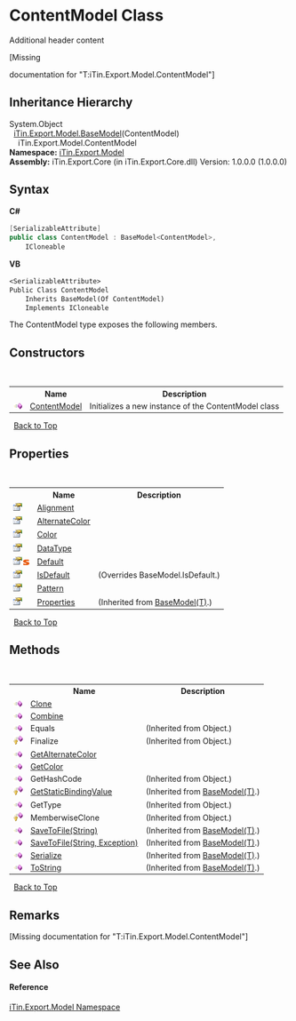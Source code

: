 # ContentModel Class
Additional header content 

\[Missing <summary> documentation for "T:iTin.Export.Model.ContentModel"\]


## Inheritance Hierarchy
System.Object<br />&nbsp;&nbsp;<a href="6632f561-4175-f1f2-939c-ac8b10159529">iTin.Export.Model.BaseModel</a>(ContentModel)<br />&nbsp;&nbsp;&nbsp;&nbsp;iTin.Export.Model.ContentModel<br />
**Namespace:**&nbsp;<a href="ef57ffcc-e95e-b212-5a46-9aa6f5a3511f">iTin.Export.Model</a><br />**Assembly:**&nbsp;iTin.Export.Core (in iTin.Export.Core.dll) Version: 1.0.0.0 (1.0.0.0)

## Syntax

**C#**<br />
``` C#
[SerializableAttribute]
public class ContentModel : BaseModel<ContentModel>, 
	ICloneable
```

**VB**<br />
``` VB
<SerializableAttribute>
Public Class ContentModel
	Inherits BaseModel(Of ContentModel)
	Implements ICloneable
```

The ContentModel type exposes the following members.


## Constructors
&nbsp;<table><tr><th></th><th>Name</th><th>Description</th></tr><tr><td>![Public method](media/pubmethod.gif "Public method")</td><td><a href="625e656a-3709-951c-3847-40b9a4ae3e3d">ContentModel</a></td><td>
Initializes a new instance of the ContentModel class</td></tr></table>&nbsp;
<a href="#contentmodel-class">Back to Top</a>

## Properties
&nbsp;<table><tr><th></th><th>Name</th><th>Description</th></tr><tr><td>![Public property](media/pubproperty.gif "Public property")</td><td><a href="d8c9f95f-b834-cdee-2ff4-b6283b62026b">Alignment</a></td><td /></tr><tr><td>![Public property](media/pubproperty.gif "Public property")</td><td><a href="b4e35a99-480a-81df-826f-a62d35e49f01">AlternateColor</a></td><td /></tr><tr><td>![Public property](media/pubproperty.gif "Public property")</td><td><a href="adc53377-6750-56f7-3226-d7b4c4b198be">Color</a></td><td /></tr><tr><td>![Public property](media/pubproperty.gif "Public property")</td><td><a href="b8ee97bc-60e3-f96b-5962-451609e212db">DataType</a></td><td /></tr><tr><td>![Public property](media/pubproperty.gif "Public property")![Static member](media/static.gif "Static member")</td><td><a href="f91df2d4-099e-46d2-b920-ba620680c32d">Default</a></td><td /></tr><tr><td>![Public property](media/pubproperty.gif "Public property")</td><td><a href="e9e5ec7c-54c7-7190-e09c-db9497c075f4">IsDefault</a></td><td> (Overrides BaseModel.IsDefault.)</td></tr><tr><td>![Public property](media/pubproperty.gif "Public property")</td><td><a href="9dfe4b80-8a80-f71b-3753-7314ce21ad28">Pattern</a></td><td /></tr><tr><td>![Public property](media/pubproperty.gif "Public property")</td><td><a href="7e88785e-5670-4515-defa-d3f60ae16111">Properties</a></td><td> (Inherited from <a href="6632f561-4175-f1f2-939c-ac8b10159529">BaseModel(T)</a>.)</td></tr></table>&nbsp;
<a href="#contentmodel-class">Back to Top</a>

## Methods
&nbsp;<table><tr><th></th><th>Name</th><th>Description</th></tr><tr><td>![Public method](media/pubmethod.gif "Public method")</td><td><a href="68075f1a-e40a-c9ed-f19c-f38fd5eb18d5">Clone</a></td><td /></tr><tr><td>![Public method](media/pubmethod.gif "Public method")</td><td><a href="38be7b62-a0d0-22d9-6e83-d97dbe97ea16">Combine</a></td><td /></tr><tr><td>![Public method](media/pubmethod.gif "Public method")</td><td>Equals</td><td> (Inherited from Object.)</td></tr><tr><td>![Protected method](media/protmethod.gif "Protected method")</td><td>Finalize</td><td> (Inherited from Object.)</td></tr><tr><td>![Public method](media/pubmethod.gif "Public method")</td><td><a href="60202dbf-ddb0-0142-8ab2-8300e38539a1">GetAlternateColor</a></td><td /></tr><tr><td>![Public method](media/pubmethod.gif "Public method")</td><td><a href="c6cb7064-9afa-2ba2-aa7d-ee231e6af4d2">GetColor</a></td><td /></tr><tr><td>![Public method](media/pubmethod.gif "Public method")</td><td>GetHashCode</td><td> (Inherited from Object.)</td></tr><tr><td>![Protected method](media/protmethod.gif "Protected method")</td><td><a href="4253f171-71af-35d6-e1b1-47af647eb205">GetStaticBindingValue</a></td><td> (Inherited from <a href="6632f561-4175-f1f2-939c-ac8b10159529">BaseModel(T)</a>.)</td></tr><tr><td>![Public method](media/pubmethod.gif "Public method")</td><td>GetType</td><td> (Inherited from Object.)</td></tr><tr><td>![Protected method](media/protmethod.gif "Protected method")</td><td>MemberwiseClone</td><td> (Inherited from Object.)</td></tr><tr><td>![Public method](media/pubmethod.gif "Public method")</td><td><a href="60537b6c-f261-e08e-2eee-1007e9760316">SaveToFile(String)</a></td><td> (Inherited from <a href="6632f561-4175-f1f2-939c-ac8b10159529">BaseModel(T)</a>.)</td></tr><tr><td>![Public method](media/pubmethod.gif "Public method")</td><td><a href="81bbc161-83e1-ff91-7904-4b6a5260f76c">SaveToFile(String, Exception)</a></td><td> (Inherited from <a href="6632f561-4175-f1f2-939c-ac8b10159529">BaseModel(T)</a>.)</td></tr><tr><td>![Public method](media/pubmethod.gif "Public method")</td><td><a href="d84fa1d2-692a-9e10-e839-60da45d50f19">Serialize</a></td><td> (Inherited from <a href="6632f561-4175-f1f2-939c-ac8b10159529">BaseModel(T)</a>.)</td></tr><tr><td>![Public method](media/pubmethod.gif "Public method")</td><td><a href="79c32584-b2b0-b6ca-0ade-5f0708e1a9b7">ToString</a></td><td> (Inherited from <a href="6632f561-4175-f1f2-939c-ac8b10159529">BaseModel(T)</a>.)</td></tr></table>&nbsp;
<a href="#contentmodel-class">Back to Top</a>

## Remarks
\[Missing <remarks> documentation for "T:iTin.Export.Model.ContentModel"\]

## See Also


#### Reference
<a href="ef57ffcc-e95e-b212-5a46-9aa6f5a3511f">iTin.Export.Model Namespace</a><br />